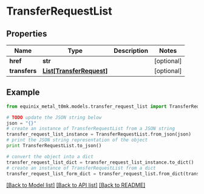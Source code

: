 # TransferRequestList


## Properties
Name | Type | Description | Notes
------------ | ------------- | ------------- | -------------
**href** | **str** |  | [optional] 
**transfers** | [**List[TransferRequest]**](TransferRequest.md) |  | [optional] 

## Example

```python
from equinix_metal_t0mk.models.transfer_request_list import TransferRequestList

# TODO update the JSON string below
json = "{}"
# create an instance of TransferRequestList from a JSON string
transfer_request_list_instance = TransferRequestList.from_json(json)
# print the JSON string representation of the object
print TransferRequestList.to_json()

# convert the object into a dict
transfer_request_list_dict = transfer_request_list_instance.to_dict()
# create an instance of TransferRequestList from a dict
transfer_request_list_form_dict = transfer_request_list.from_dict(transfer_request_list_dict)
```
[[Back to Model list]](../README.md#documentation-for-models) [[Back to API list]](../README.md#documentation-for-api-endpoints) [[Back to README]](../README.md)


